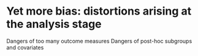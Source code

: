 # Yet more bias: distortions arising at the analysis stage

Dangers of too many outcome measures
Dangers of post-hoc subgroups and covariates


